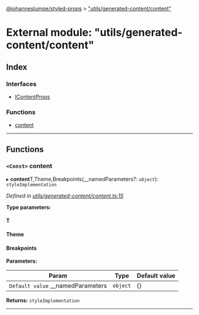 [@johanneslumpe/styled-props](../README.md) > ["utils/generated-content/content"](../modules/_utils_generated_content_content_.md)

# External module: "utils/generated-content/content"

## Index

### Interfaces

* [IContentProps](../interfaces/_utils_generated_content_content_.icontentprops.md)

### Functions

* [content](_utils_generated_content_content_.md#content)

---

## Functions

<a id="content"></a>

### `<Const>` content

▸ **content**T,Theme,Breakpoints(__namedParameters?: *`object`*): `styleImplementation`

*Defined in [utils/generated-content/content.ts:15](https://github.com/johanneslumpe/styled-props/blob/3abf398/src/utils/generated-content/content.ts#L15)*

**Type parameters:**

#### T 
#### Theme 
#### Breakpoints 
**Parameters:**

| Param | Type | Default value |
| ------ | ------ | ------ |
| `Default value` __namedParameters | `object` |  {} |

**Returns:** `styleImplementation`

___

